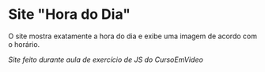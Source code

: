 # Site "Hora do Dia"

O site mostra exatamente a hora do dia e exibe uma imagem de acordo com o horário.

_Site feito durante aula de exercício de JS do CursoEmVideo_
